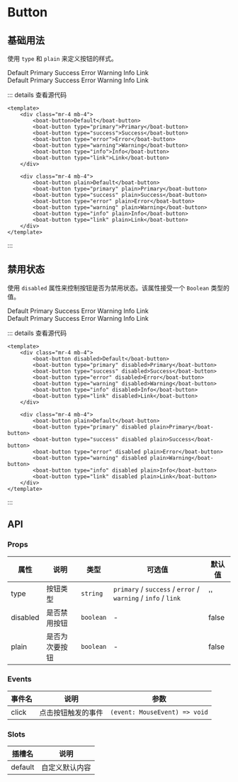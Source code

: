 # Button

## 基础用法

使用 `type` 和 `plain` 来定义按钮的样式。

<div>
    <boat-button>Default</boat-button>
    <boat-button type="primary">Primary</boat-button>
    <boat-button type="success">Success</boat-button>
    <boat-button type="error">Error</boat-button>
    <boat-button type="warning">Warning</boat-button>
    <boat-button type="info">Info</boat-button>
    <boat-button type="link">Link</boat-button>
</div>

<div>
    <boat-button plain>Default</boat-button>
    <boat-button type="primary" plain>Primary</boat-button>
    <boat-button type="success" plain>Success</boat-button>
    <boat-button type="error" plain>Error</boat-button>
    <boat-button type="warning" plain>Warning</boat-button>
    <boat-button type="info" plain>Info</boat-button>
    <boat-button type="link" plain>Link</boat-button>
</div>

::: details 查看源代码
```vue
<template>
    <div class="mr-4 mb-4">
        <boat-button>Default</boat-button>
        <boat-button type="primary">Primary</boat-button>
        <boat-button type="success">Success</boat-button>
        <boat-button type="error">Error</boat-button>
        <boat-button type="warning">Warning</boat-button>
        <boat-button type="info">Info</boat-button>
        <boat-button type="link">Link</boat-button>
    </div>

    <div class="mr-4 mb-4">
        <boat-button plain>Default</boat-button>
        <boat-button type="primary" plain>Primary</boat-button>
        <boat-button type="success" plain>Success</boat-button>
        <boat-button type="error" plain>Error</boat-button>
        <boat-button type="warning" plain>Warning</boat-button>
        <boat-button type="info" plain>Info</boat-button>
        <boat-button type="link" plain>Link</boat-button>
    </div>
</template>
```
:::

## 禁用状态

使用 `disabled` 属性来控制按钮是否为禁用状态。该属性接受一个 `Boolean` 类型的值。

<div>
    <boat-button disabled>Default</boat-button>
    <boat-button type="primary" disabled>Primary</boat-button>
    <boat-button type="success" disabled>Success</boat-button>
    <boat-button type="error" disabled>Error</boat-button>
    <boat-button type="warning" disabled>Warning</boat-button>
    <boat-button type="info" disabled>Info</boat-button>
    <boat-button type="link" disabled>Link</boat-button>
</div>

<div>
    <boat-button disabled plain>Default</boat-button>
    <boat-button type="primary" disabled plain>Primary</boat-button>
    <boat-button type="success" disabled plain>Success</boat-button>
    <boat-button type="error" disabled plain>Error</boat-button>
    <boat-button type="warning" disabled plain>Warning</boat-button>
    <boat-button type="info" disabled plain>Info</boat-button>
    <boat-button type="link" disabled plain>Link</boat-button>
</div>

::: details 查看源代码
```vue
<template>
    <div class="mr-4 mb-4">
        <boat-button disabled>Default</boat-button>
        <boat-button type="primary" disabled>Primary</boat-button>
        <boat-button type="success" disabled>Success</boat-button>
        <boat-button type="error" disabled>Error</boat-button>
        <boat-button type="warning" disabled>Warning</boat-button>
        <boat-button type="info" disabled>Info</boat-button>
        <boat-button type="link" disabled>Link</boat-button>
    </div>

    <div class="mr-4 mb-4">
        <boat-button plain>Default</boat-button>
        <boat-button type="primary" disabled plain>Primary</boat-button>
        <boat-button type="success" disabled plain>Success</boat-button>
        <boat-button type="error" disabled plain>Error</boat-button>
        <boat-button type="warning" disabled plain>Warning</boat-button>
        <boat-button type="info" disabled plain>Info</boat-button>
        <boat-button type="link" disabled plain>Link</boat-button>
    </div>
</template>
```
:::

## API

### Props

| 属性              | 说明                             | 类型 | 可选值           | 默认值        |
| ----------------- | -------------------------------- | --------------- | ------ | ------ |
| type            | 按钮类型           | `string`   | `primary` / `success` / `error` / `warning` / `info` / `link`        | '' |
| disabled | 是否禁用按钮 | `boolean` | - | false    |
| plain | 是否为次要按钮 | `boolean` | - | false    |


### Events

| 事件名 | 说明               | 参数                          |
| ------ | ------------------ | ----------------------------- |
| click  | 点击按钮触发的事件 | `(event: MouseEvent) => void` |

### Slots

| 插槽名  | 说明           |
| ------- | -------------- |
| default | 自定义默认内容 |
